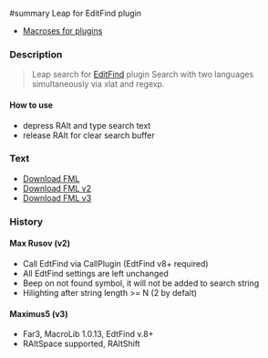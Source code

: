 ﻿#summary Leap for EditFind plugin

  * [Macroses for plugins](Addon.md)

### Description ###

> Leap search for [EditFind](http://code.google.com/p/far-plugins/wiki/EdtFind) plugin
> Search with two languages simultaneously via xlat and regexp.

#### How to use ####
  * depress RAlt and type search text
  * release RAlt for clear search buffer

### Text ###

  * [Download FML](http://far-macro-library.googlecode.com/svn/trunk/Addon/EditFindLeap.fml)
  * [Download FML v2](http://far-macro-library.googlecode.com/svn/trunk/Addon/EditFindLeap.v2.fml)
  * [Download FML v3](http://far-macro-library.googlecode.com/svn/trunk/Addon/EditFindLeap.v3.fml)

### History ###

#### Max Rusov (v2) ####

  * Call EdtFind via CallPlugin (EdtFind v8+ required)
  * All EdtFind settings are left unchanged
  * Beep on not found symbol, it will not be added to search string
  * Hilighting after string length >= N (2 by defalt)

#### Maximus5 (v3) ####
  * Far3, MacroLib 1.0.13, EdtFind v.8+
  * RAltSpace supported, RAltShift